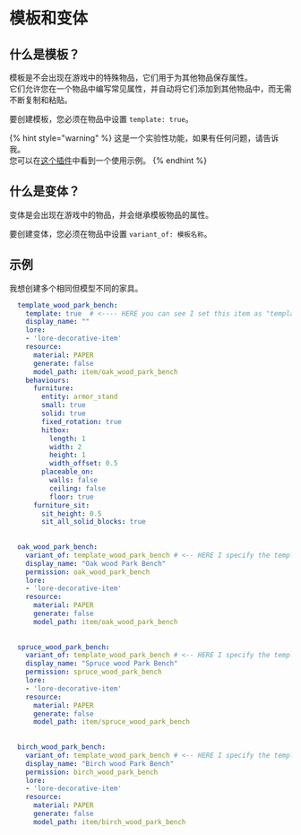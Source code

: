 # 模板和变体

## 什么是模板？

模板是不会出现在游戏中的特殊物品，它们用于为其他物品保存属性。  
它们允许您在一个物品中编写常见属性，并自动将它们添加到其他物品中，而无需不断复制和粘贴。

要创建模板，您必须在物品中设置 `template: true`。

{% hint style="warning" %}
这是一个实验性功能，如果有任何问题，请告诉我。  
您可以在[这个插件](https://www.spigotmc.org/resources/furniture-itemsadder-more-furniture.93193/)中看到一个使用示例。
{% endhint %}

## 什么是变体？

变体是会出现在游戏中的物品，并会继承模板物品的属性。

要创建变体，您必须在物品中设置 `variant_of: 模板名称`。

## 示例

我想创建多个相同但模型不同的家具。

```yaml
  template_wood_park_bench:
    template: true  # <---- HERE you can see I set this item as "template"
    display_name: ""
    lore:
    - 'lore-decorative-item'
    resource:
      material: PAPER
      generate: false
      model_path: item/oak_wood_park_bench
    behaviours:
      furniture:
        entity: armor_stand
        small: true
        solid: true
        fixed_rotation: true
        hitbox:
          length: 1
          width: 2
          height: 1
          width_offset: 0.5
        placeable_on:
          walls: false
          ceiling: false
          floor: true
      furniture_sit:
        sit_height: 0.5
        sit_all_solid_blocks: true
        
        
  oak_wood_park_bench:
    variant_of: template_wood_park_bench # <-- HERE I specify the template to inherit
    display_name: "Oak wood Park Bench"
    permission: oak_wood_park_bench
    lore:
    - 'lore-decorative-item'
    resource:
      material: PAPER
      generate: false
      model_path: item/oak_wood_park_bench
      
      
  spruce_wood_park_bench:
    variant_of: template_wood_park_bench # <-- HERE I specify the template to inherit
    display_name: "Spruce wood Park Bench"
    permission: spruce_wood_park_bench
    lore:
    - 'lore-decorative-item'
    resource:
      material: PAPER
      generate: false
      model_path: item/spruce_wood_park_bench
      
      
  birch_wood_park_bench:
    variant_of: template_wood_park_bench # <-- HERE I specify the template to inherit
    display_name: "Birch wood Park Bench"
    permission: birch_wood_park_bench
    lore:
    - 'lore-decorative-item'
    resource:
      material: PAPER
      generate: false
      model_path: item/birch_wood_park_bench
```



